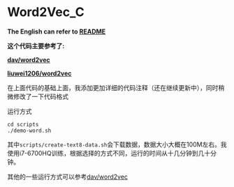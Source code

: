 # Word2Vec_C
**The English can refer to <a href="https://github.com/Link-Li/Word2Vec_C" traget="_blank">README</a>**

**这个代码主要参考了:**

**<a href="https://github.com/dav/word2vec" target="_blank">dav/word2vec</a>**

**<a href="https://github.com/liuwei1206/word2vec" target="_blank">liuwei1206/word2vec</a>**

在上面代码的基础上面，我添加更加详细的代码注释（还在继续更新中），同时稍微修改了一下代码格式

运行方式
```
cd scripts
./demo-word.sh
```
其中`scripts/create-text8-data.sh`会下载数据，数据大小大概在100M左右。我使用i7-6700HQ训练，根据选择的方式不同，运行的时间从十几分钟到几十分钟。

其他的一些运行方式可以参考<a href="https://github.com/dav/word2vec" target="_blank">dav/word2vec</a>


